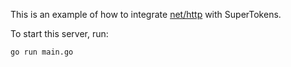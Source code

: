 This is an example of how to integrate [net/http](https://github.com/golang/go/tree/master/src/net/http) with SuperTokens.

To start this server, run:

```
go run main.go
```
